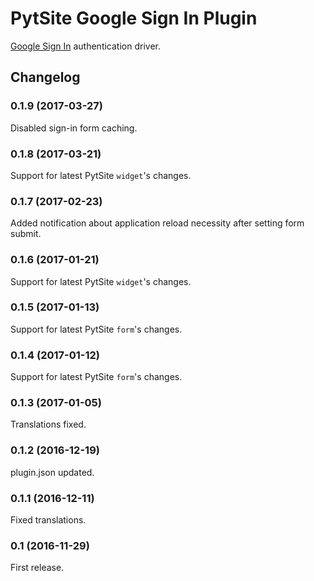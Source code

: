 # PytSite Google Sign In Plugin

[Google Sign In](https://developers.google.com/identity/sign-in/web/) authentication driver.


## Changelog


### 0.1.9 (2017-03-27)
Disabled sign-in form caching. 


### 0.1.8 (2017-03-21)
Support for latest PytSite `widget`'s changes.


### 0.1.7 (2017-02-23)
Added notification about application reload necessity after setting form submit. 


### 0.1.6 (2017-01-21)
Support for latest PytSite `widget`'s changes. 


### 0.1.5 (2017-01-13)
Support for latest PytSite `form`'s changes.


### 0.1.4 (2017-01-12)
Support for latest PytSite `form`'s changes.


### 0.1.3 (2017-01-05)
Translations fixed.


### 0.1.2 (2016-12-19)
plugin.json updated.


### 0.1.1 (2016-12-11)
Fixed translations.


### 0.1 (2016-11-29)
First release.

